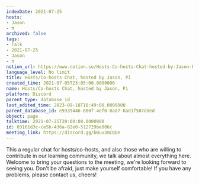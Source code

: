 ```yaml
---
indexDate: 2021-07-25
hosts:
- Jason
- π
archived: false
tags:
- Talk
- 2021-07-25
- Jason
- π
notion_url: https://www.notion.so/Hosts-Co-hosts-Chat-hosted-by-Jason-Pi-03161d3cce5b436a82e0512729be806c
language_level: No limit
title: Hosts/Co-hosts Chat, hosted by Jason, Pi
created_time: 2021-07-05T23:05:00.0000000
name: Hosts/Co-hosts Chat, hosted by Jason, Pi
platform: Discord
parent_type: database_id
last_edited_time: 2023-09-18T10:49:00.0000000
parent_database_id: e9339446-880f-4ef0-8ad7-8ad1f507dded
object: page
talktime: 2021-07-25T20:00:00.0000000
id: 03161d3c-ce5b-436a-82e0-512729be806c
meeting_link: https://discord.gg/bBuv3mCQQe
---
```







This a regular chat for hosts/co-hosts, and also those who are willing to contribute in our learning community, we talk about almost everything here. Welcome to bring your questions to the meeting, we're looking forward to seeing you. Don't be afraid, just make yourself comfortable!
If you have any problems, please contact us, cheers!




